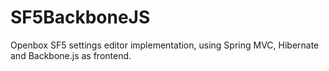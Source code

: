 # SF5BackboneJS #
Openbox SF5 settings editor implementation, using Spring MVC, Hibernate and Backbone.js as frontend.
